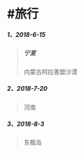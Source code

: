 # \#旅行

##### 1、2018-6-15

> ##### 宁夏
>
> 内蒙古阿拉善盟沙漠

##### 2、2018-7-20

> 河南

##### 3、2018-8-3

> 东极岛





